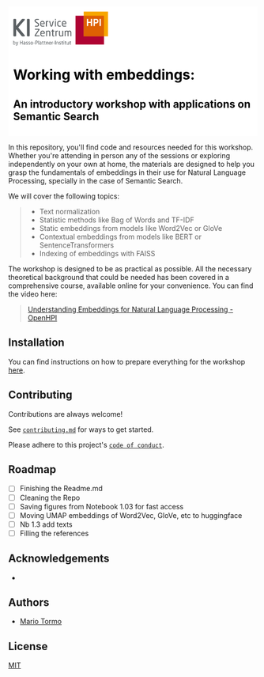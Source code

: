 <div style="background-color: #ffffff; color: #000000; padding: 10px;">
<img src="./media/img/kisz_logo.png" width="192" height="69"> 
<h1> Working with embeddings:
<h2> An introductory workshop with applications on Semantic Search
</div>
    
In this repository, you'll find code and resources needed for this workshop. Whether you're attending in person any of the sessions or exploring independently on your own at home, the materials are designed to help you grasp the fundamentals of embeddings in their use for Natural Language Processing, specially in the case of Semantic Search.  

We will cover the following topics:

> - Text normalization
> - Statistic methods like Bag of Words and TF-IDF
> - Static embeddings from models like Word2Vec or GloVe
> - Contextual embeddings from models like BERT or SentenceTransformers
> - Indexing of embeddings with FAISS

The workshop is designed to be as practical as possible. All the necessary theoretical background that could be needed has been covered in a comprehensive course, available online for your convenience. You can find the video here:

> [Understanding Embeddings for Natural Language Processing - OpenHPI](https://open.hpi.de/courses/embeddingsfornlp-kisz2023)

## Installation

You can find instructions on how to prepare everything for the workshop [here](instructions.md).
    
## Contributing

Contributions are always welcome!

See [`contributing.md`](contributing.md) for ways to get started.

Please adhere to this project's [`code of conduct`](CODE_OF_CONDUCT.md).


## Roadmap
- [ ] Finishing the Readme.md
- [ ] Cleaning the Repo
- [ ] Saving figures from Notebook 1.03 for fast access
- [ ] Moving UMAP embeddings of Word2Vec, GloVe, etc to huggingface
- [ ] Nb 1.3 add texts
- [ ] Filling the references

## Acknowledgements

 - 

## Authors
- [Mario Tormo](https://github.com/mt0rm0)

## License

[MIT](https://choosealicense.com/licenses/mit/)
